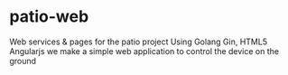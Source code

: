 # patio-web
Web services &amp; pages for the patio project Using Golang Gin, HTML5 Angularjs we make a simple web application to control the device on the ground
